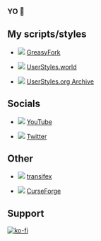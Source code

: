 ### YO 👋


## My scripts/styles
* [![](https://www.google.com/s2/favicons?domain_url=https://greasyfork.org)](https://greasyfork.org/users/124677-pabli) [GreasyFork](https://greasyfork.org/users/124677-pabli)

* [![](https://www.google.com/s2/favicons?domain_url=https://userstyles.world)](https://userstyles.world/user/pabli) [UserStyles.world](https://userstyles.world/user/pabli)

* [![](https://www.google.com/s2/favicons?domain_url=https://uso.kkx.one)](https://uso.kkx.one/browse/styles?search=%40291236) [UserStyles.org Archive](https://uso.kkx.one/browse/styles?search=%40291236)


## Socials
* [![](https://www.google.com/s2/favicons?domain_url=https://www.youtube.com)](https://www.youtube.com/channel/UCYBGL_gSC8bQXCMIvqfVing) [YouTube](https://www.youtube.com/channel/UCYBGL_gSC8bQXCMIvqfVing)

* [![](https://www.google.com/s2/favicons?domain_url=https://twitter.com)](https://twitter.com/PabliDev) [Twitter](https://twitter.com/PabliDev)


## Other
* [![](https://www.google.com/s2/favicons?domain_url=https://www.transifex.com/user/profile/pabli)](https://www.transifex.com/user/profile/pabli) [transifex](https://www.transifex.com/user/profile/pabli)

* [![](https://www.google.com/s2/favicons?domain_url=https://www.curseforge.com)](https://www.curseforge.com/members/pabli) [CurseForge](https://www.curseforge.com/members/pabli)

## Support
[![ko-fi](https://ko-fi.com/img/githubbutton_sm.svg)](https://ko-fi.com/A0A21YYBO)


